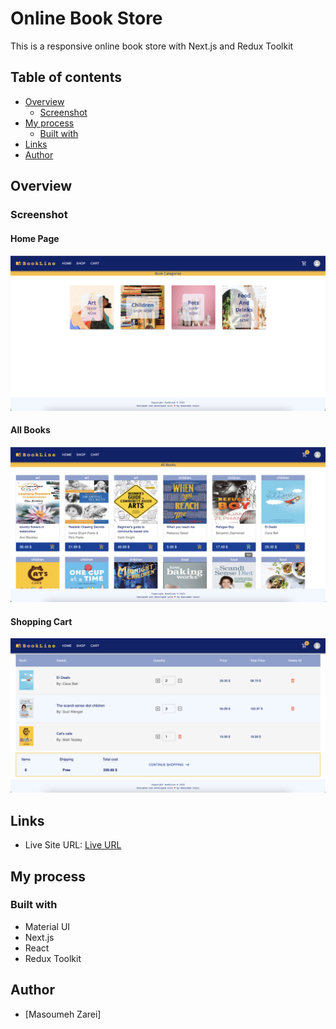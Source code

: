 # Online Book Store

This is a responsive online book store with Next.js and Redux Toolkit

## Table of contents

- [Overview](#overview)
  - [Screenshot](#screenshot)
- [My process](#my-process)
  - [Built with](#built-with)
- [Links](#links)
- [Author](#author)

## Overview

### Screenshot

#### Home Page
![Home Page](./public/screenShot/home.png)

#### All Books
![All Books](./public/screenShot/all.png)

#### Shopping Cart
![Shopping Cart](./public/screenShot/cart.png)

## Links

- Live Site URL: [Live URL]()

## My process

### Built with

- Material UI
- Next.js
- React
- Redux Toolkit

## Author

- [Masoumeh Zarei]
